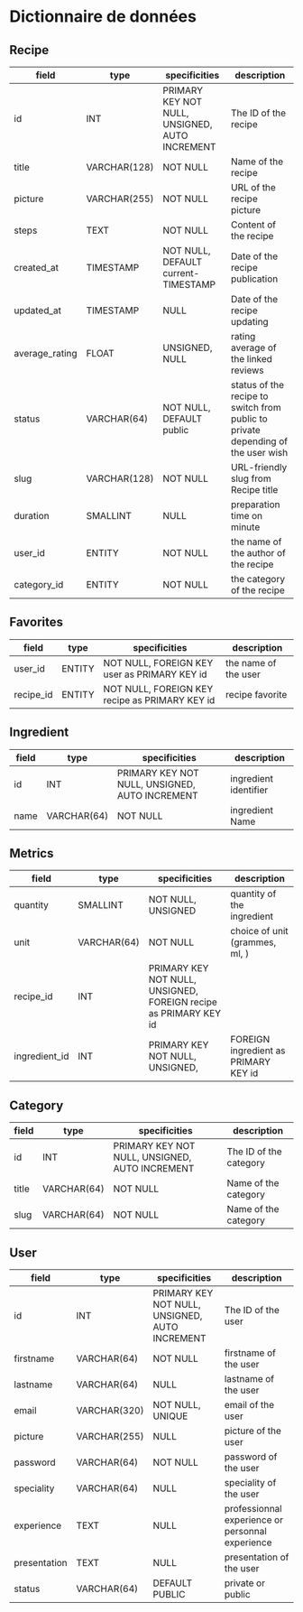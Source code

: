 # Dictionnaire de données

## Recipe

|field|type|specificities|description|
|-|-|-|-|
|id |INT |PRIMARY KEY NOT NULL, UNSIGNED, AUTO INCREMENT |The ID of the recipe |
|title | VARCHAR(128) | NOT NULL | Name of the recipe |
|picture | VARCHAR(255) | NOT NULL | URL of the recipe picture |
|steps | TEXT | NOT NULL | Content of the recipe |
|created_at| TIMESTAMP | NOT NULL, DEFAULT current-TIMESTAMP| Date of the recipe publication |
|updated_at| TIMESTAMP | NULL | Date of the recipe updating |
|average_rating | FLOAT | UNSIGNED, NULL | rating average of the linked reviews |
|status | VARCHAR(64) | NOT NULL, DEFAULT public | status of the recipe to switch from public to private depending of the user wish |
|slug | VARCHAR(128) | NOT NULL | URL-friendly slug from Recipe title | 
|duration | SMALLINT | NULL | preparation time on minute |
|user_id | ENTITY | NOT NULL | the name of the author of the recipe |
|category_id | ENTITY |NOT NULL | the category of the recipe |

## Favorites

|field|type|specificities|description|
|-|-|-|-|
| user_id | ENTITY | NOT NULL, FOREIGN KEY user as PRIMARY KEY id | the name of the user |
| recipe_id| ENTITY | NOT NULL, FOREIGN KEY recipe as PRIMARY KEY id | recipe favorite |

## Ingredient

|field|type|specificities|description|
|-|-|-|-|
| id | INT | PRIMARY KEY NOT NULL, UNSIGNED, AUTO INCREMENT | ingredient identifier |
| name | VARCHAR(64) | NOT NULL | ingredient Name |

## Metrics

|field|type|specificities|description|
|-|-|-|-|
| quantity | SMALLINT | NOT NULL, UNSIGNED | quantity of the ingredient|
| unit | VARCHAR(64) | NOT NULL | choice of unit (grammes, ml, )|
| recipe_id | INT | PRIMARY KEY NOT NULL, UNSIGNED, FOREIGN recipe as PRIMARY KEY id |  |
| ingredient_id | INT | PRIMARY KEY NOT NULL, UNSIGNED, | FOREIGN ingredient as PRIMARY KEY id |

## Category

|field|type|specificities|description|
|-|-|-|-|
| id |INT |PRIMARY KEY NOT NULL, UNSIGNED, AUTO INCREMENT |The ID of the category |
| title  | VARCHAR(64) | NOT NULL  | Name of the category|
| slug | VARCHAR(64) | NOT NULL | Name of the category|


## User

|field|type|specificities|description|
|-|-|-|-|
| id |INT |PRIMARY KEY NOT NULL, UNSIGNED, AUTO INCREMENT |The ID of the user |
| firstname | VARCHAR(64) | NOT NULL| firstname of the user |
| lastname | VARCHAR(64) | NULL | lastname of the user|
| email | VARCHAR(320) | NOT NULL, UNIQUE | email of the user|
| picture | VARCHAR(255) | NULL | picture of the user |
| password | VARCHAR(64) | NOT NULL | password of the user|
| speciality |  VARCHAR(64) | NULL | speciality of the user|
| experience | TEXT | NULL | professionnal experience or personnal experience |
| presentation | TEXT | NULL | presentation of the user|
| status | VARCHAR(64) | DEFAULT PUBLIC | private or public |
